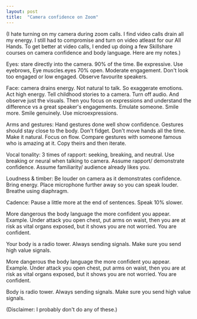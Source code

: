 ```yaml
---
layout: post
title:  "Camera confidence on Zoom"
---
```


(I hate turning on my camera during zoom calls. I find video calls drain all my energy. I still had to compromise and turn on video atleast for our All Hands. To get better at video calls, I ended up doing a few Skillshare courses on camera confidence and body language. Here are my notes.)

Eyes: stare directly into the camera. 90% of the time. Be expressive. Use eyebrows, Eye muscles.eyes 70% open. Moderate engagement. Don't look too engaged or low engaged. Observe favourite speakers.

Face: camera drains energy. Not natural to talk. So exaggerate emotions. Act high energy. Tell childhood stories to a camera. Turn off audio. And observe just the visuals. Then you focus on expressions and understand the difference vs a great speaker's engagements. Emulate someone. Smile more. Smile genuinely. Use microexpressions.

Arms and gestures: Hand gestures done well show confidence. Gestures should stay close to the body. Don't fidget. Don't move hands all the time. Make it natural. Focus on flow. Compare gestures with someone famous who is amazing at it. Copy theirs and then iterate.

Vocal tonality: 3 times of rapport: seeking, breaking, and neutral. Use breaking or neural when talking to camera. Assume rapport/ demonstrate confidence. Assume familiarity/ audience already likes you.

Loudness & timber: Be louder on camera as it demonstrates confidence. Bring energy. Place microphone further away so you can speak louder. Breathe using diaphragm.

Cadence: Pause a little more at the end of sentences. Speak 10% slower.

More dangerous the body language the more confident you appear. Example. Under attack you open chest, put arms on waist, then you are at risk as vital organs exposed, but it shows you are not worried. You are confident.

Your body is a radio tower. Always sending signals. Make sure you send high value signals.

More dangerous the body language the more confident you appear. Example. Under attack you open chest, put arms on waist, then you are at risk as vital organs exposed, but it shows you are not worried. You are confident.

Body is radio tower. Always sending signals. Make sure you send high value signals.

(Disclaimer: I probably don't do any of these.)
